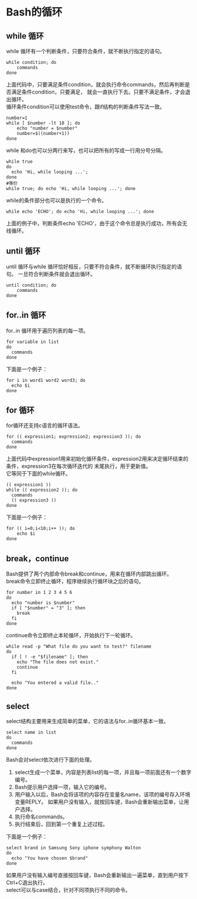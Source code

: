# Bash的循环
## while 循环
while 循环有一个判断条件，只要符合条件，就不断执行指定的语句。
``` shell
while condition; do
    commands
done
```
上面代码中，只要满足条件condition，就会执行命令commands，然后再判断是否满足条件condition，只要满足，
就会一直执行下去。只要不满足条件，才会退出循环。  
循环条件condition可以使用test命令，跟if结构的判断条件写法一致。
``` shell
number=1
while [ $number -lt 10 ]; do
    echo "number = $number"
    number=$((number+1))
done
```
while 和do也可以分两行来写，也可以把所有的写成一行用分号分隔。
``` shell
while true
do
  echo 'Hi, while looping ...';
done
#等价
while true; do echo 'Hi, while looping ...'; done
```
while的条件部分也可以是执行的一个命令。
``` shell
while echo 'ECHO'; do echo 'Hi, while looping ...'; done
```
上面的例子中，判断条件echo 'ECHO'，由于这个命令总是执行成功，所有会无线循环。
## until 循环
until 循环与while 循环恰好相反，只要不符合条件，就不断循环执行指定的语句。
一旦符合判断条件就会退出循环。
``` shell
until condition; do
    commands
done
```
## for..in 循环
for..in 循环用于遍历列表的每一项。
``` shell
for variable in list
do
  commands
done
```
下面是一个例子：
``` shell
for i in word1 word2 word3; do
  echo $i
done
```
## for 循环
for循环还支持c语言的循环语法。
``` shell
for (( expression1; expression2; expression3 )); do
  commands
done
```
上面代码中expression1用来初始化循环条件，expression2用来决定循环结束的条件，expression3在每次循环迭代的
末尾执行，用于更新值。  
它等同于下面的while循环。
``` shell
(( expression1 ))
while (( expression2 )); do
  commands
  (( expression3 ))
done
```
下面是一个例子：
``` shell
for (( i=0;i<10;i++ )); do
    echo $i
done
```
## break，continue 
Bash提供了两个内部命令break和continue，用来在循环内部跳出循环。  
break命令立即终止循环，程序继续执行循环块之后的语句。
``` shell
for number in 1 2 3 4 5 6
do
  echo "number is $number"
  if [ "$number" = "3" ]; then
    break
  fi
done
```
continue命令立即终止本轮循环，开始执行下一轮循环。
``` shell
while read -p "What file do you want to test?" filename
do
  if [ ! -e "$filename" ]; then
    echo "The file does not exist."
    continue
  fi

  echo "You entered a valid file.."
done
```
## select
select结构主要用来生成简单的菜单，它的语法与for..in循环基本一致。
``` shell
select name in list
do
  commands
done
```
Bash会对select依次进行下面的处理。  
1. select生成一个菜单，内容是列表list的每一项，并且每一项前面还有一个数字编号。
2. Bash提示用户选择一项，输入它的编号。
3. 用户输入以后，Bash会将该项的内容存在变量名name，该项的编号存入环境变量REPLY。
如果用户没有输入，就按回车键，Bash会重新输出菜单，让用户选择。  
4. 执行命名commands。
5. 执行结束后，回到第一个重复上述过程。

下面是一个例子：
``` shell
select brand in Samsung Sony iphone symphony Walton
do
  echo "You have chosen $brand"
done
```
如果用户没有输入编号直接按回车键，Bash会重新输出一遍菜单，直到用户按下Ctrl+C退出执行。  
select可以与case结合，针对不同项执行不同的命令。
